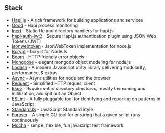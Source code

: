 ## Stack

* [Hapi.js](http://hapijs.com/api) - A rich framework for building applications and services
* [Good](https://github.com/hapijs/good) - Hapi process monitoring
* [Inert](https://github.com/hapijs/inert) - Static file and directory handlers for hapi.js
* [hapi-auth-jwt2](https://github.com/dwyl/hapi-auth-jwt2) - Secure Hapi.js authentication plugin using JSON Web Tokens (JWT)
* [jsonwebtoken](https://github.com/auth0/node-jsonwebtoken) - JsonWebToken implementation for node.js
* [Bcrypt](https://github.com/ncb000gt/node.bcrypt.js/) - bcrypt for NodeJs
* [Boom](https://github.com/hapijs/boom) - HTTP-friendly error objects
* [Mongoose](http://mongoosejs.com/docs/guide.html) - elegant mongodb object modeling for node.js
* [Lodash](https://lodash.com/docs) - A modern JavaScript utility library delivering modularity, performance, & extras
* [Async](https://github.com/caolan/async) - Async utilities for node and the browser
* [Request](https://github.com/request/request) - Simplified HTTP request client
* [Ekso](https://github.com/mustardamus/ekso) - Require entire directory structures, modify the naming and initilization, and spit out an Object
* [ESLint](https://github.com/eslint/eslint) - A fully pluggable tool for identifying and reporting on patterns in JavaScript
* [StandardJS](http://standardjs.com/rules.html) - JavaScript Standard Style
* [Forever](https://github.com/foreverjs/forever) - A simple CLI tool for ensuring that a given script runs continuously
* [Mocha](https://mochajs.org/) - simple, flexible, fun javascript test framework
